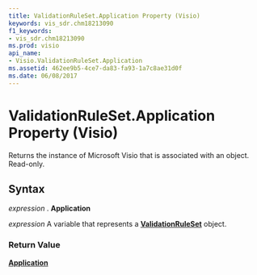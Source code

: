 ```yaml
---
title: ValidationRuleSet.Application Property (Visio)
keywords: vis_sdr.chm18213090
f1_keywords:
- vis_sdr.chm18213090
ms.prod: visio
api_name:
- Visio.ValidationRuleSet.Application
ms.assetid: 462ee9b5-4ce7-da83-fa93-1a7c8ae31d0f
ms.date: 06/08/2017
---
```



# ValidationRuleSet.Application Property (Visio)

Returns the instance of Microsoft Visio that is associated with an object. Read-only.


## Syntax

 _expression_ . **Application**

 _expression_ A variable that represents a **[ValidationRuleSet](Visio.ValidationRuleSet.md)** object.


### Return Value

 **[Application](Visio.Application.md)**


